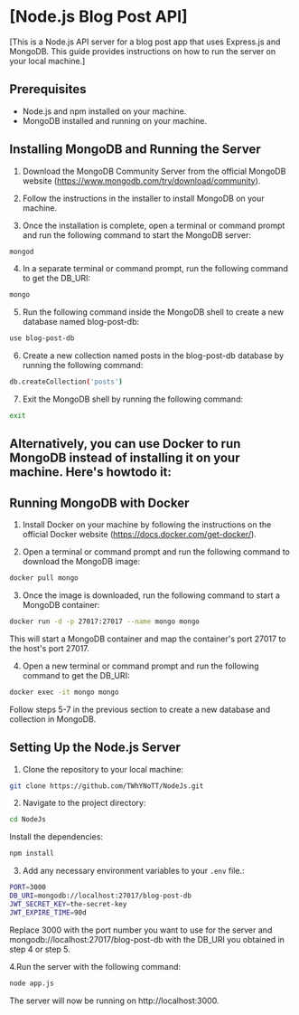 
# [Node.js Blog Post API]

[This is a Node.js API server for a blog post app that uses Express.js and MongoDB. This guide provides instructions on how to run the server on your local machine.]

## Prerequisites

- Node.js and npm installed on your machine.
- MongoDB installed and running on your machine.

## Installing MongoDB and Running the Server

1. Download the MongoDB Community Server from the official MongoDB website (https://www.mongodb.com/try/download/community).

2. Follow the instructions in the installer to install MongoDB on your machine.

3. Once the installation is complete, open a terminal or command prompt and run the following command to start the MongoDB server:

```bash
mongod
```

4. In a separate terminal or command prompt, run the following command to get the DB_URI:

```bash
mongo
```

5. Run the following command inside the MongoDB shell to create a new database named blog-post-db:

```bash
use blog-post-db
```

6. Create a new collection named posts in the blog-post-db database by running the following command:

```bash
db.createCollection('posts')
```

7. Exit the MongoDB shell by running the following command:

```bash
exit
```

## Alternatively, you can use Docker to run MongoDB instead of installing it on your machine. Here's howtodo it:

## Running MongoDB with Docker

1. Install Docker on your machine by following the instructions on the official Docker website (https://docs.docker.com/get-docker/).

2. Open a terminal or command prompt and run the following command to download the MongoDB image:

```bash
docker pull mongo
```

3. Once the image is downloaded, run the following command to start a MongoDB container:

```bash
docker run -d -p 27017:27017 --name mongo mongo
```

This will start a MongoDB container and map the container's port 27017 to the host's port 27017.

4. Open a new terminal or command prompt and run the following command to get the DB_URI:

```bash
docker exec -it mongo mongo
```

Follow steps 5-7 in the previous section to create a new database and collection in MongoDB.

## Setting Up the Node.js Server

1. Clone the repository to your local machine:

```bash
git clone https://github.com/TWhYNoTT/NodeJs.git
```

2. Navigate to the project directory:

```bash
cd NodeJs
```

Install the dependencies:

```bash
npm install
```

3. Add any necessary environment variables to your `.env` file.:

```bash
PORT=3000
DB_URI=mongodb://localhost:27017/blog-post-db
JWT_SECRET_KEY=the-secret-key
JWT_EXPIRE_TIME=90d
```

Replace 3000 with the port number you want to use for the server and mongodb://localhost:27017/blog-post-db with the DB_URI you obtained in step 4 or step 5.

4.Run the server with the following command:

```bash
node app.js
```

The server will now be running on http://localhost:3000. 

